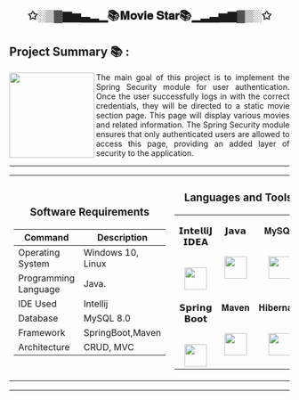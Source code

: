 <h2 align="center">✩░▒▓▆▅▃▂▁📚𝐌𝐨𝐯𝐢𝐞 𝐒𝐭𝐚𝐫📚▁▂▃▅▆▓▒░✩</h2>
<h2>Project Summary 📚 :</h2>
<img align="left" width="153" src="https://user-images.githubusercontent.com/103574856/229445593-8fec336f-f4da-4b98-828b-c1b3e40b8f50.png"/>
<p align="justify">The main goal of this project is to implement the Spring Security module for user authentication. Once the user successfully logs in with the correct credentials, they will be directed to a static movie section page. This page will display various movies and related information. The Spring Security module ensures that only authenticated users are allowed to access this page, providing an added layer of security to the application.</p>

<hr>

<table align="center">
<tbody>
<tr align="top">
<td width="20%" align="center">

<h3>Software Requirements</h3>
  
| Command | Description |
| --- | --- |
| Operating System | Windows 10, Linux |
| Programming Language | Java. |
| IDE Used | Intellij |
| Database  | MySQL 8.0 |
| Framework  | SpringBoot,Maven |
| Architecture  | CRUD, MVC |
  
</td>
<td width="20%" align="center">
<h3>Languages and Tools:</h3>
<table align="center">
<tbody>
<tr valign="top">
<td width="15%" align="center">
<p dir="auto"><span>𝗜𝗻𝘁𝗲𝗹𝗹𝗶𝗝 𝗜𝗗𝗘𝗔</span><br><br></p>
<a><img src="https://upload.wikimedia.org/wikipedia/commons/9/9c/IntelliJ_IDEA_Icon.svg" height = "40"></a>
</td>
<td width="15%" align="center">
<p dir="auto"><span>𝗝𝗮𝘃𝗮</span><br><br></p>
<a><img src="https://cdn.jsdelivr.net/npm/programming-languages-logos/src/java/java.png" height="40"></a>
</td>
<td width="15%" align="center">
<p dir="auto"><span>𝐌𝐲𝐒𝐐𝐋</span><br><br></p>
<a><img src="https://user-images.githubusercontent.com/103574856/208289464-84fa15f0-e608-48f1-82bd-565e0f776243.png" height="40"></a>
</td>
</tr>

<tr valign="top">
<td width="15%" align="center">
<p dir="auto"><span>𝗦𝗽𝗿𝗶𝗻𝗴 𝗕𝗼𝗼𝘁</span><br><br></p>
<a><img src="https://user-images.githubusercontent.com/103574856/220042941-fba009d3-2daa-4529-b89b-420056924a17.png" height="40"></a>
</td>
<td width="15%" align="center">
<p dir="auto"><span>𝐌𝐚𝐯𝐞𝐧</span><br><br></p>
<a><img src="https://user-images.githubusercontent.com/103574856/208289206-2e81be61-cdf4-4667-ac8f-2bacdadefb25.png" height="40"></a>
</td>
<td width="15%" align="center">
<p dir="auto"><span>𝐇𝐢𝐛𝐞𝐫𝐧𝐚𝐭𝐞</span><br><br></p>
<a><img src="https://user-images.githubusercontent.com/103574856/208289363-3db3173b-fdb9-4306-94fa-05290df04561.PNG" height="40"></a>
</td>
</tr>

</td>
</tr>
</tbody>
</table>

</table>

<hr>
